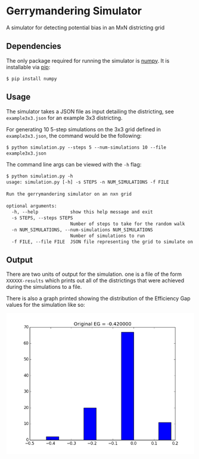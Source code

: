 # Gerrymandering Simulator

A simulator for detecting potential bias in an MxN districting grid

## Dependencies

The only package required for running the simulator is [numpy](http://www.numpy.org/). It is installable via [pip](https://pypi.org/project/pip/):

```
$ pip install numpy
```

## Usage

The simulator takes a JSON file as input detailing the districting, see `example3x3.json` for an example 3x3 districting.

For generating 10 5-step simulations on the 3x3 grid defined in `example3x3.json`, the command would be the following:

```
$ python simulation.py --steps 5 --num-simulations 10 --file example3x3.json
```

The command line args can be viewed with the `-h` flag:

```
$ python simulation.py -h
usage: simulation.py [-h] -s STEPS -n NUM_SIMULATIONS -f FILE

Run the gerrymandering simulator on an nxn grid

optional arguments:
  -h, --help            show this help message and exit
  -s STEPS, --steps STEPS
                        Number of steps to take for the random walk
  -n NUM_SIMULATIONS, --num-simulations NUM_SIMULATIONS
                        Number of simulations to run
  -f FILE, --file FILE  JSON file representing the grid to simulate on
```

## Output

There are two units of output for the simulation. one is a file of the form `XXXXXX-results` which prints out all of the districtings that were achieved during the simulations to a file.

There is also a graph printed showing the distribution of the Efficiency Gap values for the simulation like so:

![](sim5x10.png)
